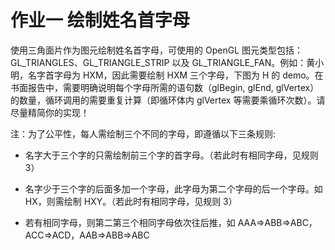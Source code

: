 # 作业一  **绘制姓名首字母**

使用三角面片作为图元绘制姓名首字母，可使用的 OpenGL 图元类型包括：GL_TRIANGLES、GL_TRIANGLE_STRIP 以及 GL_TRIANGLE_FAN。例如：黄小明，名字首字母为 HXM，因此需要绘制 HXM 三个字母，下图为 H 的 demo。在书面报告中，需要明确说明每个字母所需的语句数（glBegin, glEnd, glVertex）的数量，循环调用的需要重复计算（即循环体内 glVertex 等需要乘循环次数）。请尽量精简你的实现！

注：为了公平性，每人需绘制三个不同的字母，即遵循以下三条规则: 

- 名字大于三个字的只需绘制前三个字的首字母。（若此时有相同字母，见规则 3） 

- 名字少于三个字的后面多加一个字母，此字母为第二个字母的后一个字母。如 HX，则需绘制 HXY。（若此时有相同字母，见规则 3） 

- 若有相同字母，则第二第三个相同字母依次往后推，如 AAA=>ABB=>ABC， ACC=>ACD，AAB=>ABB=>ABC